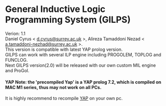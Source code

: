 # General Inductive Logic Programming System (GILPS)
Verion: 1.1 <br>
Daniel Cyrus \< <d.cyrus@surrey.ac.uk> \>, Alireza Tamaddoni Nezad \< <a.tamaddoni-nezhad@surrey.ac.uk> \>.<br>
This version is compatible with latest YAP prolog version.<br>
GILPS can work with several ILP engine including PROGOLEM, TOPLOG and FUNCLOG.<br>
Next GILPS version(2.0) will be released with our own custom MIL engine and ProGol.

<h4> YAP Note: the 'precompiled Yap' is a YAP prolog 7.2, which is compiled on MAC M1 series, thus may not work on all PCs.</h4>
It is highly recommend to recompile <a href='https://www.dcc.fc.up.pt/~vsc/yap/index.html'>YAP</a> on your own pc.
